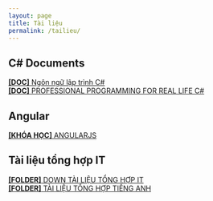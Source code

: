 ```yaml
---
layout: page
title: Tài liệu
permalink: /tailieu/
---
```

<h2><b>C# Documents</b></h2>


<a href="https://luongchung.github.io/doc/NgonngulaptrinhCSharp.pdf">
<b>[DOC]</b> Ngôn ngữ lập trình C#</a> 
<BR>

<a href="https://luongchung.github.io/doc/PROFESSIONALCsharp.pdf">
<b>[DOC]</b> PROFESSIONAL PROGRAMMING FOR REAL LIFE C# </a> 
<BR>

<h2><b>Angular</b></h2>
<a href="https://drive.google.com/drive/folders/12soFdhKeBZ5-pDZwhyvZNSquVLJx9B7m?usp=sharing">
<b>[KHÓA HỌC]</b> ANGULARJS </a> 
<BR>


<h2><b>Tài liệu tổng hợp IT</b></h2>
<a href="https://drive.google.com/drive/folders/0B0_8KhDA4TFyTkRORnA1UFk1dzQ?usp=sharing">
<b>[FOLDER]</b> DOWN TÀI LIỆU TỔNG HỢP IT </a> 
<BR>

<a href="https://drive.google.com/drive/folders/0ByWO0aO1eI_MN1BEd3VNRUZENkU?usp=sharing">
<b>[FOLDER]</b> TÀI LIỆU TỔNG HỢP TIẾNG ANH </a> 
<BR>
